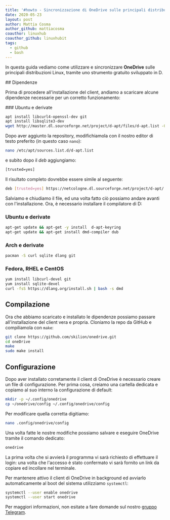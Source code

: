 ```yaml
---
title: '#howto - Sincronizzazione di OneDrive sulle principali distribuzioni Linux'
date: 2020-05-23
layout: post
author: Mattia Cosma
author_github: mattiacosma
coauthor: linuxhub
coauthor_github: linuxhubit
tags:
  - github  
  - bash
---
```

In questa guida vediamo come utilizzare e sincronizzare **OneDrive** sulle principali distribuzioni Linux, tramite uno strumento gratuito sviluppato in D.

## Dipendenze

Prima di procedere all'installazione del client, andiamo a scaricare alcune dipendenze necessarie per un corretto funzionamento:

### Ubuntu e derivate

```bash
apt install libcurl4-openssl-dev git
apt install libsqlite3-dev
wget http://master.dl.sourceforge.net/project/d-apt/files/d-apt.list -O /etc/apt/sources.list.d/d-apt.list
```

Dopo aver aggiunto la repository, modifichiamola con il nostro editor di testo preferito (in questo caso `nano`):

```bash
nano /etc/apt/sources.list.d/d-apt.list
```

e subito dopo il *deb* aggiungiamo:

```bash
[trusted=yes]
```

Il risultato completo dovrebbe essere simile al seguente:

```bash
deb [trusted=yes] https://netcologne.dl.sourceforge.net/project/d-apt/ d-apt main
```

Salviamo e chiudiamo il file, ed una volta fatto ciò possiamo andare avanti con l'installazione. Ora, è necessario installare il compilatore di D:

### Ubuntu e derivate

```bash
apt-get update && apt-get -y install  d-apt-keyring
apt-get update && apt-get install dmd-compiler dub
```

### Arch e derivate

```bash
pacman -S curl sqlite dlang git
```

### Fedora, RHEL e CentOS

```bash
yum install libcurl-devel git
yum install sqlite-devel
curl -fsS https://dlang.org/install.sh | bash -s dmd
```

## Compilazione

Ora che abbiamo scaricato e installato le dipendenze possiamo passare all'installazione del client vera e propria. Cloniamo la repo da GitHub e compiliamola con `make`:

```bash
git clone https://github.com/skilion/onedrive.git
cd oneDrive
make
sudo make install
```

## Configurazione

Dopo aver installato corretamente il client di OneDrive è necessario creare un file di configurazione. Per prima cosa, creiamo una cartella dedicata e copiamo al suo interno la configurazione di default:

```bash
mkdir -p ~/.config/onedrive
cp ~/onedrive/config ~/.config/onedrive/config
```

Per modificare quella corretta digitiamo:

```bash
nano .config/onedrive/config
```

Una volta fatte le nostre modifiche possiamo salvare e eseguire OneDrive tramite il comando dedicato:

```bash
onedrive
```

La prima volta che si avvierà il programma vi sarà richiesto di effettuare il login: una volta che l'accesso è stato confermato vi sarà fornito un link da copiare ed incollare nel terminale.

Per mantenere attivo il client di OneDrive in background ed avviarlo automaticamente al boot del sistema utilizziamo `systemctl`:

```bash
systemctl --user enable onedrive
systemctl --user start onedrive
```

Per maggiori informazioni, non esitate a fare domande sul nostro [gruppo Telegram](https://t.me/linuxpeople).